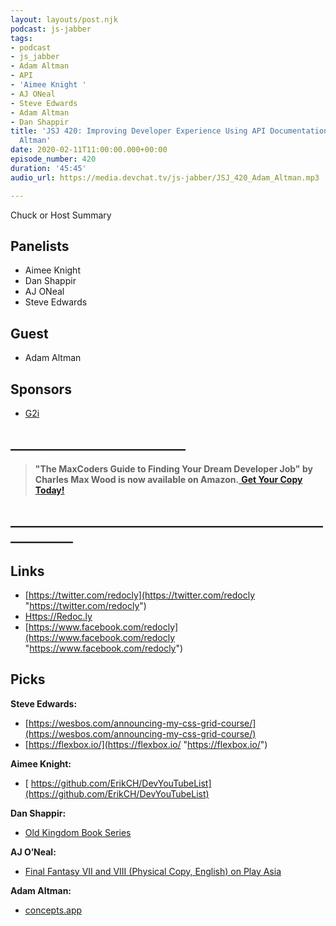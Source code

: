 ```yaml
---
layout: layouts/post.njk
podcast: js-jabber
tags:
- podcast
- js_jabber
- Adam Altman
- API
- 'Aimee Knight '
- AJ ONeal
- Steve Edwards
- Adam Altman
- Dan Shappir
title: 'JSJ 420: Improving Developer Experience Using API Documentation with Adam
  Altman'
date: 2020-02-11T11:00:00.000+00:00
episode_number: 420
duration: '45:45'
audio_url: https://media.devchat.tv/js-jabber/JSJ_420_Adam_Altman.mp3

---
```

Chuck or Host Summary

## Panelists

* Aimee Knight
* Dan Shappir
* AJ ONeal
* Steve Edwards

## Guest

* Adam Altman

## Sponsors

* [G2i](https://www.g2i.co/)

## **____________________________**

> **"The MaxCoders Guide to Finding Your Dream Developer Job" by Charles Max Wood is now available on Amazon.**[ **Get Your Copy Today!**](https://www.amazon.com/gp/product/B081MBL5C9/ref=as_li_ss_tl?ie=UTF8&linkCode=sl1&tag=devchattv-20&linkId=9d61363241636e2546ef46abba198746&language=en_US)

## **____________________________________________________________**

## Links

* [https://twitter.com/redocly](https://twitter.com/redocly "https://twitter.com/redocly")
* [Https://Redoc.ly](https://redoc.ly)
* [https://www.facebook.com/redocly](https://www.facebook.com/redocly "https://www.facebook.com/redocly")

## Picks

**Steve Edwards:**

* [https://wesbos.com/announcing-my-css-grid-course/](https://wesbos.com/announcing-my-css-grid-course/)
* [https://flexbox.io/](https://flexbox.io/ "https://flexbox.io/")

**Aimee Knight:**

* [ https://github.com/ErikCH/DevYouTubeList](https://github.com/ErikCH/DevYouTubeList)

**Dan Shappir:**

* [Old Kingdom Book Series](https://en.wikipedia.org/wiki/Old_Kingdom_(book_series))

**AJ O’Neal:**

* [Final Fantasy VII and VIII (Physical Copy, English) on Play Asia](https://www.play-asia.com/final-fantasy-vii-final-fantasy-viii-remastered-twin-pack-multi/13/70cs9p)

**Adam Altman:**

* [concepts.app](concepts.app)